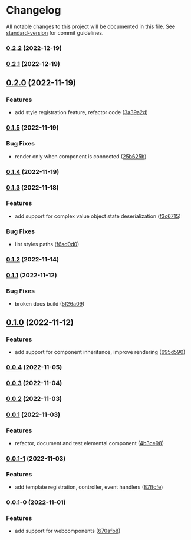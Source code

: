# Changelog

All notable changes to this project will be documented in this file. See [standard-version](https://github.com/conventional-changelog/standard-version) for commit guidelines.

### [0.2.2](https://github.com/sohailalam2/elemental-web/compare/v0.2.1...v0.2.2) (2022-12-19)

### [0.2.1](https://github.com/sohailalam2/elemental-web/compare/v0.2.0...v0.2.1) (2022-12-19)

## [0.2.0](https://github.com/sohailalam2/elemental-web/compare/v0.1.5...v0.2.0) (2022-11-19)

### Features

- add style registration feature, refactor code ([3a39a2d](https://github.com/sohailalam2/elemental-web/commit/3a39a2d3c4bf8aadf07380f902898a4f859aa035))

### [0.1.5](https://github.com/sohailalam2/elemental-web/compare/v0.1.4...v0.1.5) (2022-11-19)

### Bug Fixes

- render only when component is connected ([25b625b](https://github.com/sohailalam2/elemental-web/commit/25b625bb892b54aeb37b27ed9f736d9d4ec260a3))

### [0.1.4](https://github.com/sohailalam2/elemental-web/compare/v0.1.3...v0.1.4) (2022-11-19)

### [0.1.3](https://github.com/sohailalam2/elemental-web/compare/v0.1.2...v0.1.3) (2022-11-18)

### Features

- add support for complex value object state deserialization ([f3c6715](https://github.com/sohailalam2/elemental-web/commit/f3c671565ebfb18e40642d822a0ede46ed15ab54))

### Bug Fixes

- lint styles paths ([f6ad0d0](https://github.com/sohailalam2/elemental-web/commit/f6ad0d0ab9b3efa4d90f12c5f1558aa6c8508225))

### [0.1.2](https://github.com/sohailalam2/elemental-web/compare/v0.1.1...v0.1.2) (2022-11-14)

### [0.1.1](https://github.com/sohailalam2/elemental-web/compare/v0.1.0...v0.1.1) (2022-11-12)

### Bug Fixes

- broken docs build ([5f26a09](https://github.com/sohailalam2/elemental-web/commit/5f26a09ceb8cbd252d6b4fbb9a287eeae4897b7c))

## [0.1.0](https://github.com/sohailalam2/elemental-web/compare/v0.0.4...v0.1.0) (2022-11-12)

### Features

- add support for component inheritance, improve rendering ([695d590](https://github.com/sohailalam2/elemental-web/commit/695d590158e38024608d389080df8a22f6bba6b5))

### [0.0.4](https://github.com/sohailalam2/elemental-web/compare/v0.0.3...v0.0.4) (2022-11-05)

### [0.0.3](https://github.com/sohailalam2/elemental-web/compare/v0.0.2...v0.0.3) (2022-11-04)

### [0.0.2](https://github.com/sohailalam2/elemental-web/compare/v0.0.1...v0.0.2) (2022-11-03)

### [0.0.1](https://github.com/sohailalam2/elemental-web/compare/v0.0.1-1...v0.0.1) (2022-11-03)

### Features

- refactor, document and test elemental component ([4b3ce98](https://github.com/sohailalam2/elemental-web/commit/4b3ce98d3531024a84986aaa1145a6c659359275))

### [0.0.1-1](https://github.com/sohailalam2/elemental-web/compare/v0.0.1-0...v0.0.1-1) (2022-11-03)

### Features

- add template registration, controller, event handlers ([87ffcfe](https://github.com/sohailalam2/elemental-web/commit/87ffcfe7c3c892a7f7d99212a6a3af7da059ab75))

### 0.0.1-0 (2022-11-01)

### Features

- add support for webcomponents ([670afb8](https://github.com/sohailalam2/elemental-web/commit/670afb8c6af3f58785ef74de118a7fa594f9ef6f))

